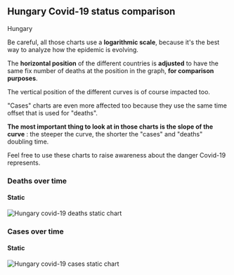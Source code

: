 ## Hungary Covid-19 status comparison 

Hungary



Be careful, all those charts use a **logarithmic scale**, because it's the best way to analyze how the epidemic is evolving.
 
The **horizontal position** of the different countries is **adjusted** to have the same fix number of deaths at the position in the graph, **for comparison purposes**.

The vertical position of the different curves is of course impacted too.

"Cases" charts are even more affected too because they use the same time offset that is used for "deaths".

**The most important thing to look at in those charts is the slope of the curve** : the steeper the curve, the shorter the "cases" and "deaths" doubling time.

Feel free to use these charts to raise awareness about the danger Covid-19 represents. 


 
### Deaths over time
 
#### Static
![Hungary covid-19 deaths static chart](https://raw.githubusercontent.com/madlag/coronavirus_study/master/notebooks/graphs/2020-03-21/countries/Hungary/2020-03-21_Hungary_deaths.png "Hungary covid-19 deaths static chart")   

 
### Cases over time
 
#### Static
![Hungary covid-19 cases static chart](https://raw.githubusercontent.com/madlag/coronavirus_study/master/notebooks/graphs/2020-03-21/countries/Hungary/2020-03-21_Hungary_cases.png "Hungary covid-19 cases static chart")   

